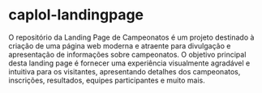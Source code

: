 # caplol-landingpage

O repositório da Landing Page de Campeonatos é um projeto destinado à criação de uma página web moderna e atraente para divulgação e apresentação de informações sobre campeonatos. O objetivo principal desta landing page é fornecer uma experiência visualmente agradável e intuitiva para os visitantes, apresentando detalhes dos campeonatos, inscrições, resultados, equipes participantes e muito mais.
